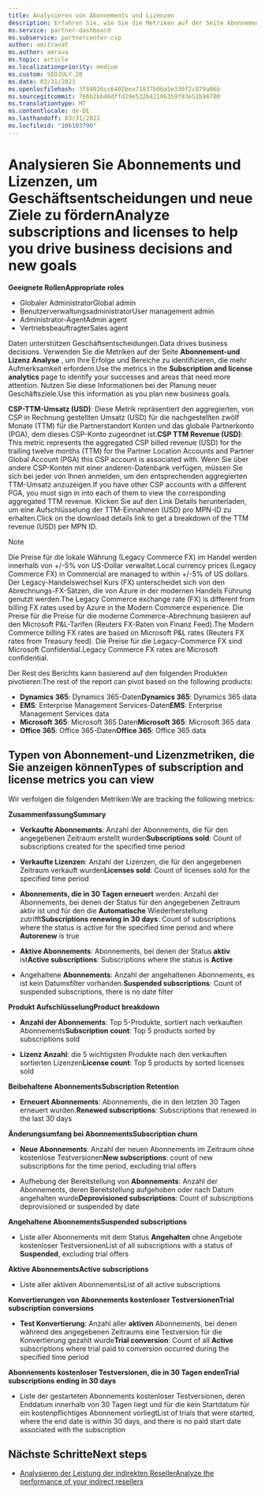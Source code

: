 ```yaml
---
title: Analysieren von Abonnements und Lizenzen
description: Erfahren Sie, wie Sie die Metriken auf der Seite Abonnement-und Lizenz Analyse verwenden, um Ihre Erfolge und Bereiche zu identifizieren, die mehr Aufmerksamkeit erfordern.
ms.service: partner-dashboard
ms.subservice: partnercenter-csp
author: amitravat
ms.author: amrava
ms.topic: article
ms.localizationpriority: medium
ms.custom: SEOJULY.20
ms.date: 03/31/2021
ms.openlocfilehash: 3f84026cc6402bea71837b06a5e330f2c879a06b
ms.sourcegitcommit: 766b2bb46dffd29e532b42106359f83e51b96700
ms.translationtype: MT
ms.contentlocale: de-DE
ms.lasthandoff: 03/31/2021
ms.locfileid: "106103790"
---
```

# <a name="analyze-subscriptions-and-licenses-to-help-you-drive-business-decisions-and-new-goals"></a><span data-ttu-id="51578-103">Analysieren Sie Abonnements und Lizenzen, um Geschäftsentscheidungen und neue Ziele zu fördern</span><span class="sxs-lookup"><span data-stu-id="51578-103">Analyze subscriptions and licenses to help you drive business decisions and new goals</span></span>

<span data-ttu-id="51578-104">**Geeignete Rollen**</span><span class="sxs-lookup"><span data-stu-id="51578-104">**Appropriate roles**</span></span>

- <span data-ttu-id="51578-105">Globaler Administrator</span><span class="sxs-lookup"><span data-stu-id="51578-105">Global admin</span></span>
- <span data-ttu-id="51578-106">Benutzerverwaltungsadministrator</span><span class="sxs-lookup"><span data-stu-id="51578-106">User management admin</span></span>
- <span data-ttu-id="51578-107">Administrator-Agent</span><span class="sxs-lookup"><span data-stu-id="51578-107">Admin agent</span></span>
- <span data-ttu-id="51578-108">Vertriebsbeauftragter</span><span class="sxs-lookup"><span data-stu-id="51578-108">Sales agent</span></span>

<span data-ttu-id="51578-109">Daten unterstützen Geschäftsentscheidungen.</span><span class="sxs-lookup"><span data-stu-id="51578-109">Data drives business decisions.</span></span> <span data-ttu-id="51578-110">Verwenden Sie die Metriken auf der Seite **Abonnement-und Lizenz Analyse** , um Ihre Erfolge und Bereiche zu identifizieren, die mehr Aufmerksamkeit erfordern.</span><span class="sxs-lookup"><span data-stu-id="51578-110">Use the metrics in the **Subscription and license analytics** page to identify your successes and areas that need more attention.</span></span> <span data-ttu-id="51578-111">Nutzen Sie diese Informationen bei der Planung neuer Geschäftsziele.</span><span class="sxs-lookup"><span data-stu-id="51578-111">Use this information as you plan new business goals.</span></span>

<span data-ttu-id="51578-112">**CSP-TTM-Umsatz (USD)**: Diese Metrik repräsentiert den aggregierten, von CSP in Rechnung gestellten Umsatz (USD) für die nachgestellten zwölf Monate (TTM) für die Partnerstandort Konten und das globale Partnerkonto (PGA), dem dieses CSP-Konto zugeordnet ist.</span><span class="sxs-lookup"><span data-stu-id="51578-112">**CSP TTM Revenue (USD)**: This metric represents the aggregated CSP billed revenue (USD) for the trailing twelve months (TTM) for the Partner Location Accounts and Partner Global Account (PGA) this CSP account is associated with.</span></span> <span data-ttu-id="51578-113">Wenn Sie über andere CSP-Konten mit einer anderen-Datenbank verfügen, müssen Sie sich bei jeder von Ihnen anmelden, um den entsprechenden aggregierten TTM-Umsatz anzuzeigen.</span><span class="sxs-lookup"><span data-stu-id="51578-113">If you have other CSP accounts with a different PGA, you must sign in into each of them to view the corresponding aggregated TTM revenue.</span></span>  <span data-ttu-id="51578-114">Klicken Sie auf den Link Details herunterladen, um eine Aufschlüsselung der TTM-Einnahmen (USD) pro MPN-ID zu erhalten.</span><span class="sxs-lookup"><span data-stu-id="51578-114">Click on the download details link to get a breakdown of the TTM revenue (USD) per MPN ID.</span></span>

>[!NOTE]
><span data-ttu-id="51578-115">Die Preise für die lokale Währung (Legacy Commerce FX) im Handel werden innerhalb von +/-5% von US-Dollar verwaltet.</span><span class="sxs-lookup"><span data-stu-id="51578-115">Local currency prices (Legacy Commerce FX) in Commercial are managed to within +/-5% of US dollars.</span></span> <span data-ttu-id="51578-116">Der Legacy-Handelswechsel Kurs (FX) unterscheidet sich von den Abrechnungs-FX-Sätzen, die von Azure in der modernen Handels Führung genutzt werden.</span><span class="sxs-lookup"><span data-stu-id="51578-116">The Legacy Commerce exchange rate (FX) is different from billing FX rates used by Azure in the Modern Commerce experience.</span></span> <span data-ttu-id="51578-117">Die Preise für die Preise für die moderne Commerce-Abrechnung basieren auf den Microsoft P&L-Tarifen (Reuters FX-Raten von Finanz Feed).</span><span class="sxs-lookup"><span data-stu-id="51578-117">The Modern Commerce billing FX rates are based on Microsoft P&L rates (Reuters FX rates from Treasury feed).</span></span> <span data-ttu-id="51578-118">Die Preise für die Legacy-Commerce FX sind Microsoft Confidential.</span><span class="sxs-lookup"><span data-stu-id="51578-118">Legacy Commerce FX rates are Microsoft confidential.</span></span>


<span data-ttu-id="51578-119">Der Rest des Berichts kann basierend auf den folgenden Produkten pivotieren:</span><span class="sxs-lookup"><span data-stu-id="51578-119">The rest of the report can pivot based on the following products:</span></span>

 - <span data-ttu-id="51578-120">**Dynamics 365**: Dynamics 365-Daten</span><span class="sxs-lookup"><span data-stu-id="51578-120">**Dynamics 365**: Dynamics 365 data</span></span>  
 - <span data-ttu-id="51578-121">**EMS**: Enterprise Management Services-Daten</span><span class="sxs-lookup"><span data-stu-id="51578-121">**EMS**: Enterprise Management Services data</span></span>  
 - <span data-ttu-id="51578-122">**Microsoft 365**: Microsoft 365 Daten</span><span class="sxs-lookup"><span data-stu-id="51578-122">**Microsoft 365**: Microsoft 365 data</span></span>  
 - <span data-ttu-id="51578-123">**Office 365**: Office 365-Daten</span><span class="sxs-lookup"><span data-stu-id="51578-123">**Office 365**: Office 365 data</span></span>  


## <a name="types-of-subscription-and-license-metrics-you-can-view"></a><span data-ttu-id="51578-124">Typen von Abonnement-und Lizenzmetriken, die Sie anzeigen können</span><span class="sxs-lookup"><span data-stu-id="51578-124">Types of subscription and license metrics you can view</span></span>

<span data-ttu-id="51578-125">Wir verfolgen die folgenden Metriken:</span><span class="sxs-lookup"><span data-stu-id="51578-125">We are tracking the following metrics:</span></span>

<span data-ttu-id="51578-126">**Zusammenfassung**</span><span class="sxs-lookup"><span data-stu-id="51578-126">**Summary**</span></span>  
 - <span data-ttu-id="51578-127">**Verkaufte Abonnements**: Anzahl der Abonnements, die für den angegebenen Zeitraum erstellt wurden</span><span class="sxs-lookup"><span data-stu-id="51578-127">**Subscriptions sold**: Count of subscriptions created for the specified time period</span></span>  
  
 - <span data-ttu-id="51578-128">**Verkaufte Lizenzen**: Anzahl der Lizenzen, die für den angegebenen Zeitraum verkauft wurden</span><span class="sxs-lookup"><span data-stu-id="51578-128">**Licenses sold**: Count of licenses sold for the specified time period</span></span>  
  
 - <span data-ttu-id="51578-129">**Abonnements, die in 30 Tagen erneuert** werden: Anzahl der Abonnements, bei denen der Status für den angegebenen Zeitraum aktiv ist und für den die **Automatische** Wiederherstellung zutrifft</span><span class="sxs-lookup"><span data-stu-id="51578-129">**Subscriptions renewing in 30 days**: Count of subscriptions where the status is active for the specified time period and where **Autorenew** is true</span></span>
 
 - <span data-ttu-id="51578-130">**Aktive Abonnements**: Abonnements, bei denen der Status **aktiv** ist</span><span class="sxs-lookup"><span data-stu-id="51578-130">**Active subscriptions**: Subscriptions where the status is **Active**</span></span>  
 
 - <span data-ttu-id="51578-131">Angehaltene **Abonnements**: Anzahl der angehaltenen Abonnements, es ist kein Datumsfilter vorhanden.</span><span class="sxs-lookup"><span data-stu-id="51578-131">**Suspended subscriptions**: Count of suspended subscriptions, there is no date filter</span></span>  

<span data-ttu-id="51578-132">**Produkt Aufschlüsselung**</span><span class="sxs-lookup"><span data-stu-id="51578-132">**Product breakdown**</span></span>
  
 - <span data-ttu-id="51578-133">**Anzahl der Abonnements**: Top 5-Produkte, sortiert nach verkauften Abonnements</span><span class="sxs-lookup"><span data-stu-id="51578-133">**Subscription count**: Top 5 products sorted by subscriptions sold</span></span>  
 
 - <span data-ttu-id="51578-134">**Lizenz Anzahl**: die 5 wichtigsten Produkte nach den verkauften sortierten Lizenzen</span><span class="sxs-lookup"><span data-stu-id="51578-134">**License count**: Top 5 products by sorted licenses sold</span></span>

<span data-ttu-id="51578-135">**Beibehaltene Abonnements**</span><span class="sxs-lookup"><span data-stu-id="51578-135">**Subscription Retention**</span></span>

 - <span data-ttu-id="51578-136">**Erneuert Abonnements**: Abonnements, die in den letzten 30 Tagen erneuert wurden.</span><span class="sxs-lookup"><span data-stu-id="51578-136">**Renewed subscriptions**: Subscriptions that renewed in the last 30 days</span></span>  

<span data-ttu-id="51578-137">**Änderungsumfang bei Abonnements**</span><span class="sxs-lookup"><span data-stu-id="51578-137">**Subscription churn**</span></span>  
 - <span data-ttu-id="51578-138">**Neue Abonnements**: Anzahl der neuen Abonnements im Zeitraum ohne kostenlose Testversionen</span><span class="sxs-lookup"><span data-stu-id="51578-138">**New subscriptions**: count of new subscriptions for the time period, excluding trial offers</span></span>  
 
 - <span data-ttu-id="51578-139">Aufhebung der Bereitstellung von **Abonnements**: Anzahl der Abonnements, deren Bereitstellung aufgehoben oder nach Datum angehalten wurde</span><span class="sxs-lookup"><span data-stu-id="51578-139">**Deprovisioned subscriptions**: Count of subscriptions deprovisioned or suspended by date</span></span>  

<span data-ttu-id="51578-140">**Angehaltene Abonnements**</span><span class="sxs-lookup"><span data-stu-id="51578-140">**Suspended subscriptions**</span></span> 
 
 - <span data-ttu-id="51578-141">Liste aller Abonnements mit dem Status **Angehalten** ohne Angebote kostenloser Testversionen</span><span class="sxs-lookup"><span data-stu-id="51578-141">List of all subscriptions with a status of **Suspended**, excluding trial offers</span></span>  
  
<span data-ttu-id="51578-142">**Aktive Abonnements**</span><span class="sxs-lookup"><span data-stu-id="51578-142">**Active subscriptions**</span></span>

 - <span data-ttu-id="51578-143">Liste aller aktiven Abonnements</span><span class="sxs-lookup"><span data-stu-id="51578-143">List of all active subscriptions</span></span>  

<span data-ttu-id="51578-144">**Konvertierungen von Abonnements kostenloser Testversionen**</span><span class="sxs-lookup"><span data-stu-id="51578-144">**Trial subscription conversions**</span></span>  

 - <span data-ttu-id="51578-145">**Test Konvertierung**: Anzahl aller **aktiven** Abonnements, bei denen während des angegebenen Zeitraums eine Testversion für die Konvertierung gezahlt wurde</span><span class="sxs-lookup"><span data-stu-id="51578-145">**Trial conversion**: Count of all **Active** subscriptions where trial paid to conversion occurred during the specified time period</span></span>  

<span data-ttu-id="51578-146">**Abonnements kostenloser Testversionen, die in 30 Tagen enden**</span><span class="sxs-lookup"><span data-stu-id="51578-146">**Trial subscriptions ending in 30 days**</span></span>  

 - <span data-ttu-id="51578-147">Liste der gestarteten Abonnements kostenloser Testversionen, deren Enddatum innerhalb von 30 Tagen liegt und für die kein Startdatum für ein kostenpflichtiges Abonnement vorliegt</span><span class="sxs-lookup"><span data-stu-id="51578-147">List of trials that were started, where the end date is within 30 days, and there is no paid start date associated with the subscription</span></span>  



## <a name="next-steps"></a><span data-ttu-id="51578-148">Nächste Schritte</span><span class="sxs-lookup"><span data-stu-id="51578-148">Next steps</span></span>

- [<span data-ttu-id="51578-149">Analysieren der Leistung der indirekten Reseller</span><span class="sxs-lookup"><span data-stu-id="51578-149">Analyze the performance of your indirect resellers</span></span>](analyze-indirect-resellers.md)